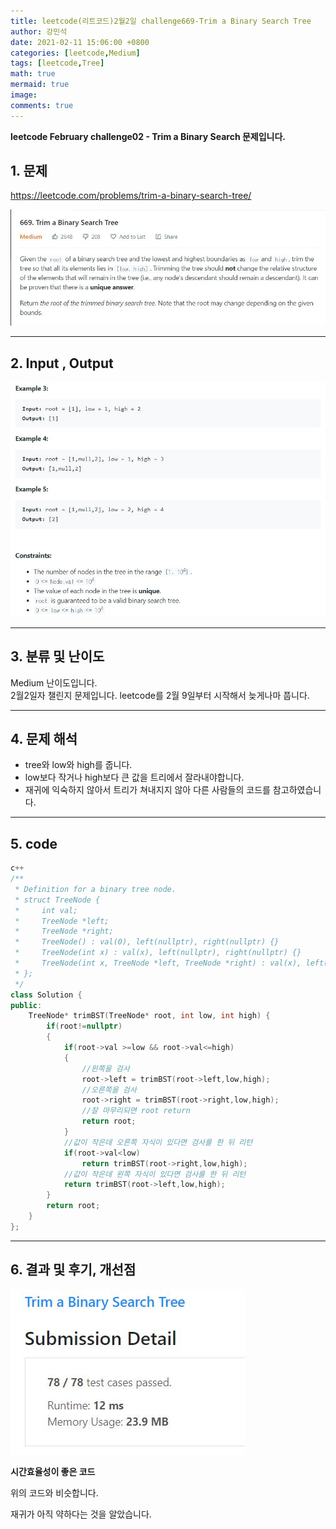 ```yaml
---
title: leetcode(리트코드)2월2일 challenge669-Trim a Binary Search Tree
author: 강민석
date: 2021-02-11 15:06:00 +0800
categories: [leetcode,Medium]
tags: [leetcode,Tree]
math: true
mermaid: true
image: 
comments: true
---
```


**leetcode February challenge02 - Trim a Binary Search 문제입니다.**

## 1. 문제
<https://leetcode.com/problems/trim-a-binary-search-tree/>  

![](/assets/img/sample/leetcode/669/Problem.JPG)  

-----  

## 2. Input , Output

![](/assets/img/sample/leetcode/669/input.JPG)  

-----  

## 3. 분류 및 난이도

Medium 난이도입니다.  
2월2일자 챌린지 문제입니다. 
leetcode를 2월 9일부터 시작해서 늦게나마 풉니다.  

-----  

## 4. 문제 해석

- tree와 low와 high를 줍니다.
- low보다 작거나 high보다 큰 값을 트리에서 잘라내야합니다.
- 재귀에 익숙하지 않아서 트리가 쳐내지지 않아 다른 사람들의 코드를 참고하였습니다.


-----  

## 5. code

```c++
c++
/**
 * Definition for a binary tree node.
 * struct TreeNode {
 *     int val;
 *     TreeNode *left;
 *     TreeNode *right;
 *     TreeNode() : val(0), left(nullptr), right(nullptr) {}
 *     TreeNode(int x) : val(x), left(nullptr), right(nullptr) {}
 *     TreeNode(int x, TreeNode *left, TreeNode *right) : val(x), left(left), right(right) {}
 * };
 */
class Solution {
public:    
    TreeNode* trimBST(TreeNode* root, int low, int high) {
        if(root!=nullptr)
        {
            if(root->val >=low && root->val<=high)
            {
                //왼쪽을 검사
                root->left = trimBST(root->left,low,high);
                //오른쪽을 검사
                root->right = trimBST(root->right,low,high);
                //잘 마무리되면 root return
                return root;
            }
            //값이 작은데 오른쪽 자식이 있다면 검사를 한 뒤 리턴
            if(root->val<low)
                return trimBST(root->right,low,high);
            //값이 작은데 왼쪽 자식이 있다면 검사를 한 뒤 리턴
            return trimBST(root->left,low,high);
        }
        return root;
    }
};

```
-----

## 6. 결과 및 후기, 개선점
  

![](/assets/img/sample/leetcode/669/result.JPG) 


**시간효율성이 좋은 코드**

위의 코드와 비슷합니다.  

재귀가 아직 약하다는 것을 알았습니다.  